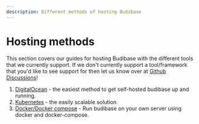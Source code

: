 ```yaml
---
description: Different methods of hosting Budibase
---
```


# Hosting methods

This section covers our guides for hosting Budibase with the different tools that we currently support. If we don't currently support a tool/framework that you'd like to see support for then let us know over at [Github Discussions](https://github.com/Budibase/budibase/discussions)!

1. [DigitalOcean](digitalocean.md) - the easiest method to get self-hosted budibase up and running.
2. [Kubernetes](kubernetes.md) - the easily scalable solution.
3. [Docker/Docker compose](docker-compose.md) - Run budibase on your own server using docker and docker-compose.

